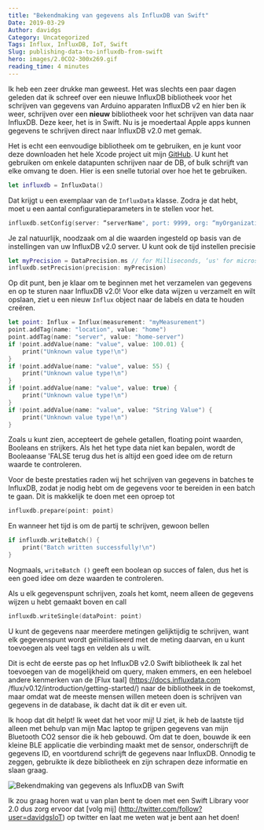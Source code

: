 ```yaml
---
title: "Bekendmaking van gegevens als InfluxDB van Swift"
Date: 2019-03-29
Author: davidgs
Category: Uncategorized
Tags: Influx, InfluxDB, IoT, Swift
Slug: publishing-data-to-influxdb-from-swift
hero: images/2.0CO2-300x269.gif
reading_time: 4 minutes
---
```


Ik heb een zeer drukke man geweest. Het was slechts een paar dagen geleden dat ik schreef over een nieuwe InfluxDB bibliotheek voor het schrijven van gegevens van Arduino apparaten InfluxDB v2 en hier ben ik weer, schrijven over een **nieuw** bibliotheek voor het schrijven van data naar InfluxDB. Deze keer, het is in Swift. Nu is je moedertaal Apple apps kunnen gegevens te schrijven direct naar InfluxDB v2.0 met gemak.

Het is echt een eenvoudige bibliotheek om te gebruiken, en je kunt voor deze downloaden het hele Xcode project uit mijn [GitHub](https://github.com/davidgs/InfluxData-Swift). U kunt het gebruiken om enkele datapunten schrijven naar de DB, of bulk schrijft van elke omvang te doen. Hier is een snelle tutorial over hoe het te gebruiken.

```swift
let influxdb = InfluxData()
```

Dat krijgt u een exemplaar van de `InfluxData` klasse. Zodra je dat hebt, moet u een aantal configuratieparameters in te stellen voor het.

```swift
influxdb.setConfig(server: “serverName", port: 9999, org: “myOrganization", bucket: “myBucket", token: “myToken")
```

Je zal natuurlijk, noodzaak om al die waarden ingesteld op basis van de instellingen van uw InfluxDB v2.0 server. U kunt ook de tijd instellen precisie

```swift
let myPrecision = DataPrecision.ms // for Milliseconds, ‘us' for microseconds, and ’s’ for seconds
influxdb.setPrecision(precision: myPrecision)
```

Op dit punt, ben je klaar om te beginnen met het verzamelen van gegevens en op te sturen naar InfluxDB v2.0! Voor elke data wijzen u verzamelt en wilt opslaan, ziet u een nieuw `Influx` object naar de labels en data te houden creëren.

```swift
let point: Influx = Influx(measurement: "myMeasurement")
point.addTag(name: "location", value: "home")
point.addTag(name: "server", value: "home-server")
if !point.addValue(name: "value", value: 100.01) {
    print("Unknown value type!\n")
}
if !point.addValue(name: "value", value: 55) {
    print("Unknown value type!\n")
}
if !point.addValue(name: "value", value: true) {
    print("Unknown value type!\n")
}
if !point.addValue(name: "value", value: "String Value") {
    print("Unknown value type!\n")
}
```

Zoals u kunt zien, accepteert de gehele getallen, floating point waarden, Booleans en strijkers. Als het het type data niet kan bepalen, wordt de Booleaanse 'FALSE terug dus het is altijd een goed idee om de return waarde te controleren.

Voor de beste prestaties raden wij het schrijven van gegevens in batches te InfluxDB, zodat je nodig hebt om de gegevens voor te bereiden in een batch te gaan. Dit is makkelijk te doen met een oproep tot

```swift
influxdb.prepare(point: point)
```

En wanneer het tijd is om de partij te schrijven, gewoon bellen

```swift
if influxdb.writeBatch() {
    print("Batch written successfully!\n")
}
```

Nogmaals, `writeBatch ()` geeft een boolean op succes of falen, dus het is een goed idee om deze waarden te controleren.

Als u elk gegevenspunt schrijven, zoals het komt, neem alleen de gegevens wijzen u hebt gemaakt boven en call

```swift
influxdb.writeSingle(dataPoint: point)
```

U kunt de gegevens naar meerdere metingen gelijktijdig te schrijven, want elk gegevenspunt wordt geïnitialiseerd met de meting daarvan, en u kunt toevoegen als veel tags en velden als u wilt.

Dit is echt de eerste pas op het InfluxDB v2.0 Swift bibliotheek Ik zal het toevoegen van de mogelijkheid om query, maken emmers, en een heleboel andere kenmerken van de [Flux taal] (https://docs.influxdata.com /flux/v0.12/introduction/getting-started/) naar de bibliotheek in de toekomst, maar omdat wat de meeste mensen willen meteen doen is schrijven van gegevens in de database, ik dacht dat ik dit er even uit.

Ik hoop dat dit helpt! Ik weet dat het voor mij! U ziet, ik heb de laatste tijd alleen met behulp van mijn Mac laptop te grijpen gegevens van mijn Bluetooth CO2 sensor die ik heb gebouwd. Om dat te doen, bouwde ik een kleine BLE applicatie die verbinding maakt met de sensor, onderschrijft de gegevens ID, en voortdurend schrijft de gegevens naar InfluxDB. Onnodig te zeggen, gebruikte ik deze bibliotheek en zijn schrapen deze informatie en slaan graag.

![Bekendmaking van gegevens als InfluxDB van Swift](/posts/category/database/images/2.0CO2-300x269.gif)

Ik zou graag horen wat u van plan bent te doen met een Swift Library voor 2.0 dus zorg ervoor dat [volg mij] (http://twitter.com/follow?user=davidgsIoT) op twitter en laat me weten wat je bent aan het doen!
